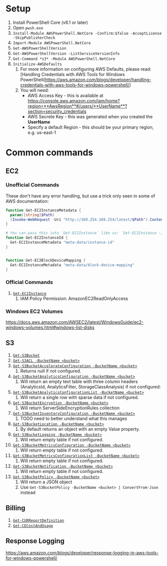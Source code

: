 # Setup

1. Install PowerShell Core (v6.1 or later)
2. Open `pwsh.exe`
3. `Install-Module AWSPowerShell.NetCore -Confirm:$false -AcceptLicense -SkipPublisherCheck`
4. `Import-Module AWSPowerShell.NetCore`
5. `Get-AWSPowerShellVersion`
6. `Get-AWSPowerShellVersion -ListServiceVersionInfo`
7. `Get-Command *s3* -Module AWSPowerShell.NetCore`
8. `Initialize-AWSDefaults`
    1. For more information on configuring AWS Defaults, please read: [Handling Credentials with AWS Tools for Windows PowerShell(https://aws.amazon.com/blogs/developer/handling-credentials-with-aws-tools-for-windows-powershell/)
    2. You will need:
        * AWS Access Key - this is available at https://console.aws.amazon.com/iam/home?region=**AwsRegion**#/users/**UserName**?section=security_credentials
        * AWS Secrete Key - this was generated when you created the **UserName**
        * Specify a default Region - this should be your primary region, e.g. us-east-1

# Common commands

## EC2

### Unofficial Commands

These don't have any error handling, but use a trick only seen in some of AWS documentation:

```powershell
function Get-EC2InstanceMetadata {
  param([string]$Path)
  (Invoke-WebRequest -Uri "http://169.254.169.254/latest/$Path").Content 
}

# You can pass this into `Get-EC2Instance` like so: `Get-EC2Instance -Instance $(Get-EC2InstanceId)`
function Get-EC2InstanceId {
  Get-EC2InstanceMetadata "meta-data/instance-id"
}


function Get-EC2BlockDeviceMapping {
  Get-EC2InstanceMetadata "meta-data/block-device-mapping"
}
```

### Official Commands

1. [`Get-EC2Instance`](https://docs.aws.amazon.com/powershell/latest/reference/items/Get-EC2Instance.html)
    1. IAM Policy Permission: AmazonEC2ReadOnlyAccess

### Windows EC2 Volumes

https://docs.aws.amazon.com/AWSEC2/latest/WindowsGuide/ec2-windows-volumes.html#windows-list-disks

## S3

1. [`Get-S3Bucket`](https://docs.aws.amazon.com/powershell/latest/reference/items/Get-S3Bucket.html)
2. [`Get-S3ACL -BucketName <bucket>`](https://docs.aws.amazon.com/powershell/latest/reference/items/Get-S3ACL.html)
3. [`Get-S3BucketAccelerateConfiguration -BucketName <bucket>`](https://docs.aws.amazon.com/powershell/latest/reference/items/Get-S3BucketAccelerateConfiguration.html)
    1. Returns null if not configured.
4. [`Get-S3BucketAnalyticsConfiguration -BucketName <bucket>`](https://docs.aws.amazon.com/powershell/latest/reference/items/Get-S3BucketAnalyticsConfiguration.html)
    1. Will return an empty text table with three column headers (AnalyticsId, AnalyticsFilter, StorageClassAnalysis) if not configured: 
5. [`Get-S3BucketAnalyticsConfigurationList -BucketName <bucket>`](https://docs.aws.amazon.com/powershell/latest/reference/items/Get-S3BucketAnalyticsConfigurationList.html)
    1. Will return a single row with sparse data if not configured.
6. [`Get-S3BucketEncryption -BucketName <bucket>`](https://docs.aws.amazon.com/powershell/latest/reference/items/Get-S3BucketEncryption.html)
    1. Will return ServerSideEncryptionRules collection
7. [`Get-S3BucketInventoryConfiguration -BucketName <bucket>`](https://docs.aws.amazon.com/powershell/latest/reference/items/Get-S3BucketInventoryConfiguration.html)
    1. TODO need to better understand what this manages
8. [`Get-S3BucketLocation -BucketName <bucket>`](https://docs.aws.amazon.com/powershell/latest/reference/items/Get-S3BucketLocation.html)
    1. By default returns an object with an empty Value property.
9. [`Get-S3BucketLogging -BucketName <bucket>`](https://docs.aws.amazon.com/powershell/latest/reference/items/Get-S3BucketLogging.html)
    1. Will return empty table if not configured.
10. [`Get-S3BucketMetricsConfiguration -BucketName <bucket>`](https://docs.aws.amazon.com/powershell/latest/reference/items/Get-S3BucketMetricsConfiguration.html)
    1. Will return empty table if not configured.
11. [`Get-S3BucketMetricsConfigurationList -BucketName <bucket>`](https://docs.aws.amazon.com/powershell/latest/reference/items/Get-S3BucketMetricsConfigurationList.html)
    1. Will return empty table if not configured.
12. [`Get-S3BucketNotification -BucketName <bucket>`](https://docs.aws.amazon.com/powershell/latest/reference/items/Get-S3BucketNotification.html)
     1. Will return empty table if not configured.
13. [`Get-S3BucketPolicy -BucketName <bucket>`](https://docs.aws.amazon.com/powershell/latest/reference/items/Get-S3BucketPolicy.html)
     1. Will return a JSON object
     2. Use `Get-S3BucketPolicy -BucketName <bucket> | ConvertFrom-Json` instead

## Billing

1. [`Get-CURReportDefinition`](https://docs.aws.amazon.com/powershell/latest/reference/items/Get-CURReportDefinition.html)
2. [`Get-CECostAndUsage`](https://docs.aws.amazon.com/powershell/latest/reference/items/Get-CECostAndUsage.html)

## Response Logging

https://aws.amazon.com/blogs/developer/response-logging-in-aws-tools-for-windows-powershell/
